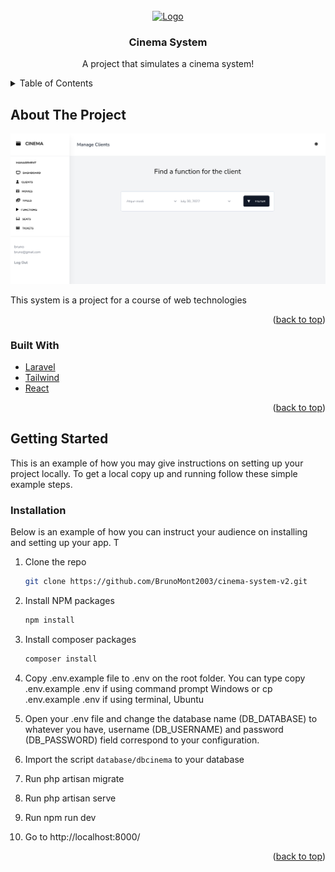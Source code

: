 <div id="top"></div>

<!-- PROJECT LOGO -->
<br />
<div align="center">
  <a href="https://github.com/othneildrew/Best-README-Template">
    <img src="https://cdn-icons-png.flaticon.com/512/1522/1522301.png" alt="Logo" width="80" height="80">
  </a>

  <h3 align="center">Cinema System</h3>

  <p align="center">
    A project that simulates a cinema system!
  </p>
</div>

<!-- TABLE OF CONTENTS -->
<details>
  <summary>Table of Contents</summary>
  <ol>
    <li>
      <a href="#about-the-project">About The Project</a>
      <ul>
        <li><a href="#built-with">Built With</a></li>
      </ul>
    </li>
    <li>
      <a href="#getting-started">Getting Started</a>
      <ul>
        <li><a href="#installation">Installation</a></li>
      </ul>
    </li>
  
  </ol>
</details>

<!-- ABOUT THE PROJECT -->

## About The Project

![app](/public/assets/ss.png)

This system is a project for a course of web technologies

<p align="right">(<a href="#top">back to top</a>)</p>

### Built With

- [Laravel](https://laravel.com)
- [Tailwind](https://tailwindcss.com/docs/utility-first)
- [React](https://reactjs.org/)

<p align="right">(<a href="#top">back to top</a>)</p>

<!-- GETTING STARTED -->

## Getting Started

This is an example of how you may give instructions on setting up your project locally.
To get a local copy up and running follow these simple example steps.

### Installation

Below is an example of how you can instruct your audience on installing and setting up your app. T

1. Clone the repo
   ```sh
   git clone https://github.com/BrunoMont2003/cinema-system-v2.git
   ```
2. Install NPM packages
   ```sh
   npm install
   ```
3. Install composer packages
   ```sh
   composer install
   ```
4. Copy .env.example file to .env on the root folder.
   You can type copy .env.example .env if using command prompt Windows or cp .env.example .env if using terminal, Ubuntu
5. Open your .env file and change the database name (DB_DATABASE) to whatever you have, username (DB_USERNAME) and password (DB_PASSWORD) field correspond to your configuration.

6. Import the script `database/dbcinema` to your database
7. Run php artisan migrate
8. Run php artisan serve
9. Run npm run dev
10. Go to http://localhost:8000/
<p align="right">(<a href="#top">back to top</a>)</p>
